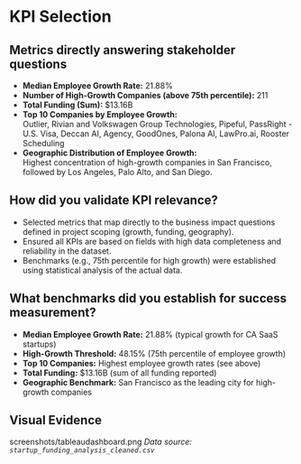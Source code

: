 # KPI Selection

## Metrics directly answering stakeholder questions

- **Median Employee Growth Rate:** 21.88%
- **Number of High-Growth Companies (above 75th percentile):** 211
- **Total Funding (Sum):** $13.16B
- **Top 10 Companies by Employee Growth:**  
  Outlier, Rivian and Volkswagen Group Technologies, Pipeful, PassRight - U.S. Visa, Deccan AI, Agency, GoodOnes, Palona AI, LawPro.ai, Rooster Scheduling
- **Geographic Distribution of Employee Growth:**  
  Highest concentration of high-growth companies in San Francisco, followed by Los Angeles, Palo Alto, and San Diego.

## How did you validate KPI relevance?

- Selected metrics that map directly to the business impact questions defined in project scoping (growth, funding, geography).
- Ensured all KPIs are based on fields with high data completeness and reliability in the dataset.
- Benchmarks (e.g., 75th percentile for high growth) were established using statistical analysis of the actual data.

## What benchmarks did you establish for success measurement?

- **Median Employee Growth Rate:** 21.88% (typical growth for CA SaaS startups)
- **High-Growth Threshold:** 48.15% (75th percentile of employee growth)
- **Top 10 Companies:** Highest employee growth rates (see above)
- **Total Funding:** $13.16B (sum of all funding reported)
- **Geographic Benchmark:** San Francisco as the leading city for high-growth companies

## Visual Evidence

screenshots/tableaudashboard.png
*Data source: `startup_funding_analysis_cleaned.csv`*
